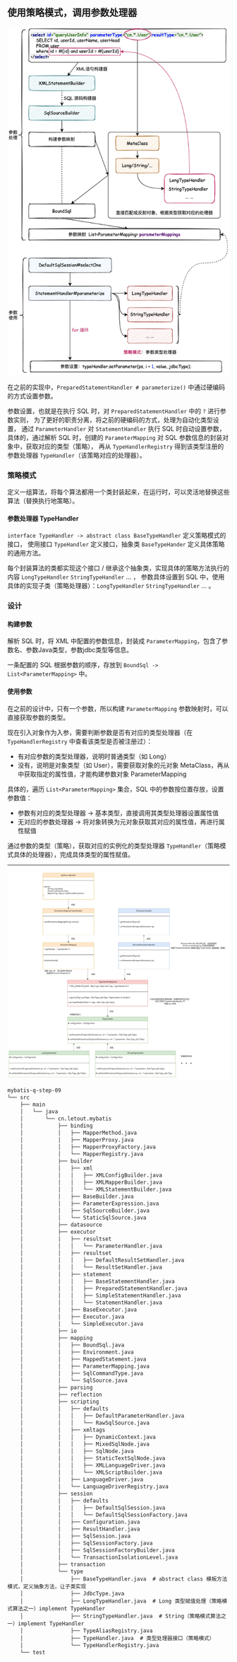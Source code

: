 ## 使用策略模式，调用参数处理器

![](../imgs/09/1.png)


在之前的实现中，`PreparedStatementHandler # parameterize()` 中通过硬编码的方式设置参数。

参数设置，也就是在执行 SQL 时，对 `PreparedStatementHandler` 中的 `?` 进行参数实则，
为了更好的职责分离，将之前的硬编码的方式，处理为自动化类型设置，
通过 `ParameterHandler` 对 `StatementHandler` 执行 SQL 时自动设置参数，
具体的，通过解析 SQL 时，创建的 `ParameterMapping` 对 SQL 参数信息的封装对象中，获取对应的类型（策略），
再从 `TypeHandlerRegistry` 得到该类型注册的参数处理器 `TypeHandler`（该策略对应的处理器）。


### 策略模式

定义一组算法，将每个算法都用一个类封装起来，在运行时，可以灵活地替换这些算法（替换执行地策略）。


#### 参数处理器 TypeHandler

`interface TypeHandler -> abstract class BaseTypeHandler` 定义策略模式的接口，
使用接口 `TypeHandler` 定义接口，抽象类 `BaseTypeHander` 定义具体策略的通用方法。


每个封装算法的类都实现这个接口 / 继承这个抽象类，实现具体的策略方法执行的内容 `LongTypeHandler` `StringTypeHandler` ... ，
参数具体设置到 SQL 中，使用具体的实现子类（策略处理器）：`LongTypeHandler` `StringTypeHandler` ... 。


### 设计

#### 构建参数



解析 SQL 时，将 XML 中配置的参数信息，封装成 `ParameterMapping`，包含了参数名、参数Java类型，参数jdbc类型等信息。

一条配置的 SQL 根据参数的顺序，存放到 `BoundSql -> List<ParameterMapping>` 中。



#### 使用参数

在之前的设计中，只有一个参数，所以构建 `ParameterMapping` 参数映射时，可以直接获取参数的类型。

现在引入对象作为入参，需要判断参数是否有对应的类型处理器（在 `TypeHandlerRegistry` 中查看该类型是否被注册过）：

- 有对应参数的类型处理器，说明时普通类型（如 Long）
- 没有，说明是对象类型（如 User），需要获取对象的元对象 MetaClass，再从中获取指定的属性值，才能构建参数对象 ParameterMapping



具体的，遍历 `List<ParameterMapping>` 集合，SQL 中的参数按位置存放，设置参数值：

- 参数有对应的类型处理器 -> 基本类型，直接调用其类型处理器设置属性值
- 无对应的参数处理器 -> 将对象转换为元对象获取其对应的属性值，再进行属性赋值

通过参数的类型（策略），获取对应的实例化的类型处理器 `TypeHandler`（策略模式具体的处理器），完成具体类型的属性赋值。


---


![](../imgs/09/class.png)


```
mybatis-q-step-09
└── src
    ├── main
    │   └── java
    │       └── cn.letout.mybatis
    │           ├── binding
    │           │   ├── MapperMethod.java
    │           │   ├── MapperProxy.java
    │           │   ├── MapperProxyFactory.java
    │           │   └── MapperRegistry.java
    │           ├── builder
    │           │   ├── xml
    │           │   │   ├── XMLConfigBuilder.java
    │           │   │   ├── XMLMapperBuilder.java
    │           │   │   └── XMLStatementBuilder.java
    │           │   ├── BaseBuilder.java
    │           │   ├── ParameterExpression.java
    │           │   ├── SqlSourceBuilder.java
    │           │   └── StaticSqlSource.java
    │           ├── datasource
    │           ├── executor
    │           │   ├── resultset
    │           │   │   └── ParameterHandler.java
    │           │   ├── resultset
    │           │   │   ├── DefaultResultSetHandler.java
    │           │   │   └── ResultSetHandler.java
    │           │   ├── statement
    │           │   │   ├── BaseStatementHandler.java
    │           │   │   ├── PreparedStatementHandler.java
    │           │   │   ├── SimpleStatementHandler.java
    │           │   │   └── StatementHandler.java
    │           │   ├── BaseExecutor.java
    │           │   ├── Executor.java
    │           │   └── SimpleExecutor.java
    │           ├── io
    │           ├── mapping
    │           │   ├── BoundSql.java
    │           │   ├── Environment.java
    │           │   ├── MappedStatement.java
    │           │   ├── ParameterMapping.java
    │           │   ├── SqlCommandType.java
    │           │   └── SqlSource.java
    │           ├── parsing
    │           ├── reflection
    │           ├── scripting
    │           │   ├── defaults
    │           │   │   ├── DefaultParameterHandler.java
    │           │   │   └── RawSqlSource.java
    │           │   ├── xmltags
    │           │   │   ├── DynamicContext.java
    │           │   │   ├── MixedSqlNode.java
    │           │   │   ├── SqlNode.java
    │           │   │   ├── StaticTextSqlNode.java
    │           │   │   ├── XMLLanguageDriver.java
    │           │   │   └── XMLScriptBuilder.java
    │           │   ├── LanguageDriver.java
    │           │   └── LanguageDriverRegistry.java
    │           ├── session
    │           │   ├── defaults
    │           │   │   ├── DefaultSqlSession.java
    │           │   │   └── DefaultSqlSessionFactory.java
    │           │   ├── Configuration.java
    │           │   ├── ResultHandler.java
    │           │   ├── SqlSession.java
    │           │   ├── SqlSessionFactory.java
    │           │   ├── SqlSessionFactoryBuilder.java
    │           │   └── TransactionIsolationLevel.java
    │           ├── transaction
    │           └── type
    │               ├── BaseTypeHandler.java  # abstract class 模板方法模式，定义抽象方法，让子类实现
    │               ├── JdbcType.java
    │               ├── LongTypeHandler.java  # Long 类型赋值处理（策略模式算法之一）implement TypeHandler
    │               ├── StringTypeHandler.java  # String（策略模式算法之一）implement TypeHandler
    │               ├── TypeAliasRegistry.java
    │               ├── TypeHandler.java  # 类型处理器接口（策略模式）
    │               └── TypeHandlerRegistry.java
    └── test
```
